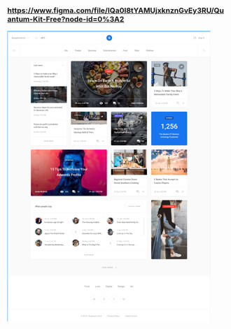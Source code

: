 ### https://www.figma.com/file/IQa0l8tYAMUjxknznGvEy3RU/Quantum-Kit-Free?node-id=0%3A2

![Original](./img/clone1_origin.PNG)
